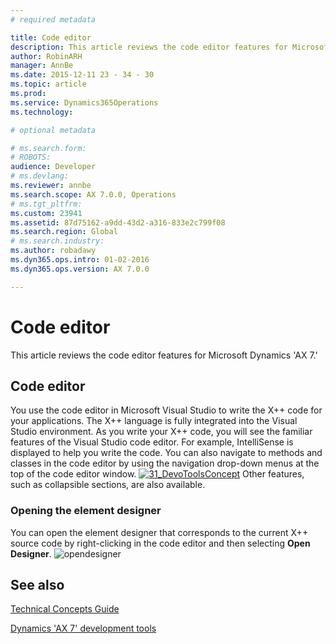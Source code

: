 ```yaml
---
# required metadata

title: Code editor
description: This article reviews the code editor features for Microsoft Dynamics 'AX 7.'
author: RobinARH
manager: AnnBe
ms.date: 2015-12-11 23 - 34 - 30
ms.topic: article
ms.prod: 
ms.service: Dynamics365Operations
ms.technology: 

# optional metadata

# ms.search.form: 
# ROBOTS: 
audience: Developer
# ms.devlang: 
ms.reviewer: annbe
ms.search.scope: AX 7.0.0, Operations
# ms.tgt_pltfrm: 
ms.custom: 23941
ms.assetid: 87d75162-a9dd-43d2-a316-833e2c799f08
ms.search.region: Global
# ms.search.industry: 
ms.author: robadawy
ms.dyn365.ops.intro: 01-02-2016
ms.dyn365.ops.version: AX 7.0.0

---
```


# Code editor

This article reviews the code editor features for Microsoft Dynamics 'AX 7.'

Code editor
-----------

You use the code editor in Microsoft Visual Studio to write the X++ code for your applications. The X++ language is fully integrated into the Visual Studio environment. As you write your X++ code, you will see the familiar features of the Visual Studio code editor. For example, IntelliSense is displayed to help you write the code. You can also navigate to methods and classes in the code editor by using the navigation drop-down menus at the top of the code editor window. [![31\_DevoToolsConcept](./media/31_devotoolsconcept.png)](./media/31_devotoolsconcept.png) Other features, such as collapsible sections, are also available.

### Opening the element designer

You can open the element designer that corresponds to the current X++ source code by right-clicking in the code editor and then selecting **Open Designer**. ![opendesigner](./media/opendesigner.jpg)

See also
--------

[Technical Concepts Guide](developer-landing-page.md)

[Dynamics 'AX 7' development tools](https://ax.help.dynamics.com/en/?p=178721)

